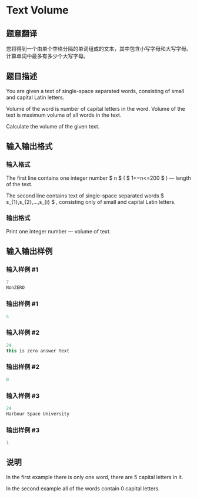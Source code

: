 # Text Volume

## 题意翻译

您将得到一个由单个空格分隔的单词组成的文本，其中包含小写字母和大写字母。计算单词中最多有多少个大写字母。

## 题目描述

You are given a text of single-space separated words, consisting of small and capital Latin letters.

Volume of the word is number of capital letters in the word. Volume of the text is maximum volume of all words in the text.

Calculate the volume of the given text.

## 输入输出格式

### 输入格式

The first line contains one integer number $ n $ ( $ 1<=n<=200 $ ) — length of the text.

The second line contains text of single-space separated words $ s_{1},s_{2},...,s_{i} $ , consisting only of small and capital Latin letters.

### 输出格式

Print one integer number — volume of text.

## 输入输出样例

### 输入样例 #1

```cpp
7
NonZERO

```
### 输出样例 #1

```cpp
5

```
### 输入样例 #2

```cpp
24
this is zero answer text

```
### 输出样例 #2

```cpp
0

```
### 输入样例 #3

```cpp
24
Harbour Space University

```
### 输出样例 #3

```cpp
1

```
## 说明

In the first example there is only one word, there are 5 capital letters in it.

In the second example all of the words contain 0 capital letters.


